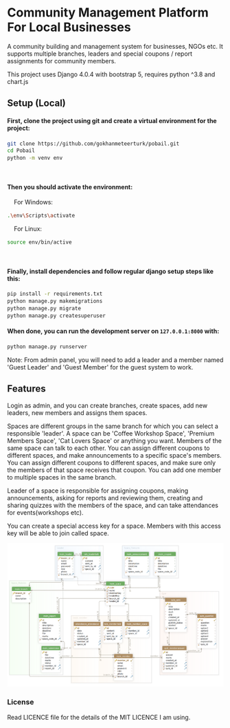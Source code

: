 
# Community Management Platform For Local Businesses
A community building and management system for businesses, NGOs etc. It supports multiple branches, leaders and special coupons / report assignments for community members.

This project uses Django 4.0.4 with bootstrap 5, requires python ^3.8 and chart.js


## Setup (Local)

#### First, clone the project using git and create a virtual environment for the project:
```bash
git clone https://github.com/gokhanmeteerturk/pobail.git
cd Pobail
python -m venv env
```
 
#### Then you should activate the environment:

    For Windows:
```bash
.\env\Scripts\activate
```

    For Linux:
```bash
source env/bin/active
```
 
#### Finally, install dependencies and follow regular django setup steps like this:
```bash
pip install -r requirements.txt
python manage.py makemigrations
python manage.py migrate
python manage.py createsuperuser
```

#### When done, you can run the development server on `127.0.0.1:8000` with:
```bash
python manage.py runserver
```
Note: From admin panel, you will need to add a leader and a member named 'Guest Leader' and 'Guest Member' for the guest system to work.

## Features

Login as admin, and you can create branches, create spaces, add new leaders, new members and assigns them spaces.

Spaces are different groups in the same branch for which you can select a responsible 'leader'. A space can be 'Coffee Workshop Space', 'Premium Members Space', 'Cat Lovers Space' or anything you want. 
Members of the same space can talk to each other. You can assign different coupons to different spaces, and make announcements to a specific space's members.
You can assign different coupons to different spaces, and make sure only the members of that space receives that coupon. 
You can add one member to multiple spaces in the same branch.

Leader of a space is responsible for assigning coupons, making announcements, asking for reports and reviewing them, creating and sharing quizzes with the members of the space, and can take attendances for events(workshops etc).

You can create a special access key for a space.
Members with this access key will be able to join called space.

![schema](/media/pobaildb.png?raw=true)

### License
Read LICENCE file for the details of the MIT LICENCE I am using.



